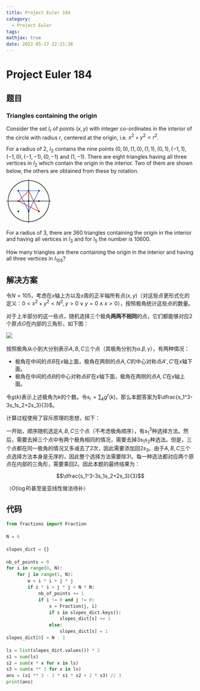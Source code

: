 ```yaml
---
title: Project Euler 184
category:
  - Project Euler
tags:
mathjax: true
date: 2022-05-17 22:21:26
---
```


<escape><!-- more --></escape>

# Project Euler 184

## 题目

### Triangles containing the origin

Consider the set $I_r$ of points $(x,y)$ with integer co-ordinates in the interior of the circle with radius $r$, centered at the origin, i.e. $x^2 + y^2 < r^2$.

For a radius of $2$, $I_2$ contains the nine points $(0,0), (1,0), (1,1), (0,1), (-1,1), (-1,0), (-1,-1), (0,-1)$ and $(1,-1)$. There are eight triangles having all three vertices in $I_2$ which contain the origin in the interior. Two of them are shown below, the others are obtained from these by rotation.

![](../images/p184.gif)

For a radius of $3$, there are $360$ triangles containing the origin in the interior and having all vertices in $I_3$ and for $I_5$ the number is $10600$.

How many triangles are there containing the origin in the interior and having all three vertices in $I_{105}$?

## 解决方案

令$N=105$，考虑在$x$轴上方以及$x$周的正半轴所有点$(x,y)$（对这些点更形式化的定义：$0<x^2+y^2<N^2, y>0\vee y=0\wedge x>0$），按照极角统计这些点的数量。

对于上半部分的这一些点，随机选择三个极角**两两不相同**的点，它们都能够对应$2$个原点$O$在内部的三角形，如下图：

![](../images/p184-1.png)

按照极角从小到大分别表示$A,B,C$三个点（其极角分别为$\alpha.\beta,\gamma$），有两种情况：

- 极角在中间的点$B$在$x$轴上面，极角在两侧的点$A,C$的中心对称点$A',C'$在$x$轴下面。
- 极角在中间的点$B$的中心对称点$B'$在$x$轴下面，极角在两侧的点$A,C$在$x$轴上面。

令$g(k)$表示上述极角为$k$的个数。令$s_r=\sum_k g^r(k)$，那么本题答案为$\dfrac{s_1^3-3s_1s_2+2s_3}{3}$。

计算过程使用了容斥原理的思想，如下：

一开始，顺序随机选定$A,B,C$三个点（不考虑极角顺序），有$s_1^3$种选择方法。然后，需要去掉三个点中有两个极角相同的情况，需要去掉$3s_1s_2$种选法。但是，三个点都在同一极角的情况又多减去了$2$次，因此需要添加回$2s_3$。由于$A,B,C$三个点选择方法本身是无序的，因此整个选择方法需要除$3!$。每一种选法都对应两个原点在内部的三角形，需要乘回$2$。因此本题的最终结果为：

$$\dfrac{s_1^3-3s_1s_2+2s_3}{3}$$

（$O(\log R)$甚至是亚线性做法待补）

## 代码

```py
from fractions import Fraction

N = 6

slopes_dict = {}

nb_of_points = 0
for i in range(0, N):
    for j in range(1, N):
        w = i * i + j * j
        if i * i + j * j < N * N:
            nb_of_points += 1
            if i != 0 and j != 0:
                s = Fraction(j, i)
                if s in slopes_dict.keys():
                    slopes_dict[s] += 1
                else:
                    slopes_dict[s] = 1
slopes_dict[0] = N - 1

ls = list(slopes_dict.values()) * 2
s1 = sum(ls)
s2 = sum(x * x for x in ls)
s3 = sum(x ** 3 for x in ls)
ans = (s1 ** 3 - 3 * s1 * s2 + 2 * s3) // 3
print(ans)

```
